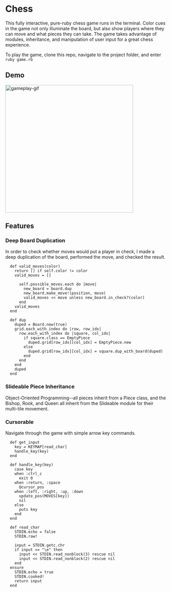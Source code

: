 # Chess

This fully interactive, pure-ruby chess game runs in the terminal.  Color cues in the game not only illuminate the board, but also show players where they can move and what pieces they can take.  The game takes advantage of modules, inheritance, and manipulation of user input for a great chess experience.

To play the game, clone this repo, navigate to the project folder, and enter <code>ruby game.rb</code>

## Demo

<img src="https://i.gyazo.com/a0539fbb1ef3ac225fb39356686715c3.gif" height="400" alt="gameplay-gif">

## Features

### Deep Board Duplication

In order to check whether moves would put a player in check, I made a deep duplication of the board, performed the move, and checked the result.

```
  def valid_moves(color)
    return [] if self.color != color
    valid_moves = []

      self.possible_moves.each do |move|
        new_board = board.dup
        new_board.make_move!(position, move)
        valid_moves << move unless new_board.in_check?(color)
      end
    valid_moves
  end
```

```
  def dup
    duped = Board.new(true)
    grid.each_with_index do |row, row_idx|
      row.each_with_index do |square, col_idx|
        if square.class == EmptyPiece
          duped.grid[row_idx][col_idx] = EmptyPiece.new
        else
          duped.grid[row_idx][col_idx] = square.dup_with_board(duped)
        end
      end
    end
    duped
  end
```

### Slideable Piece Inheritance

Object-Oriented Programming--all pieces inherit from a Piece class, and the Bishop, Rook, and Queen all inherit from the Slideable module for their multi-tile movement.

### Cursorable

Navigate through the game with simple arrow key commands.

```
  def get_input
    key = KEYMAP[read_char]
    handle_key(key)
  end

  def handle_key(key)
    case key
    when :ctrl_c
      exit 0
    when :return, :space
      @cursor_pos
    when :left, :right, :up, :down
      update_pos(MOVES[key])
      nil
    else
      puts key
    end
  end

  def read_char
    STDIN.echo = false
    STDIN.raw!

    input = STDIN.getc.chr
    if input == "\e" then
      input << STDIN.read_nonblock(3) rescue nil
      input << STDIN.read_nonblock(2) rescue nil
    end
  ensure
    STDIN.echo = true
    STDIN.cooked!
    return input
  end
```
